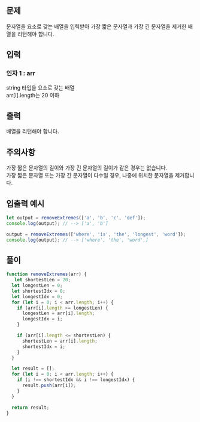 ## 문제

문자열을 요소로 갖는 배열을 입력받아 가장 짧은 문자열과 가장 긴 문자열을 제거한 배열을 리턴해야 합니다.

## 입력

### 인자 1 : arr
string 타입을 요소로 갖는 배열<br>
arr[i].length는 20 이하

## 출력
배열을 리턴해야 합니다.

## 주의사항
가장 짧은 문자열의 길이와 가장 긴 문자열의 길이가 같은 경우는 없습니다.<br>
가장 짧은 문자열 또는 가장 긴 문자열이 다수일 경우, 나중에 위치한 문자열을 제거합니다.

## 입출력 예시

```javascript
let output = removeExtremes(['a', 'b', 'c', 'def']);
console.log(output); // --> ['a', 'b']

output = removeExtremes(['where', 'is', 'the', 'longest', 'word']);
console.log(output); // --> ['where', 'the', 'word',]
```

## 풀이
```javascript
function removeExtremes(arr) {
   let shortestLen = 20;
  let longestLen = 0;
  let shortestIdx = 0;
  let longestIdx = 0;
  for (let i = 0; i < arr.length; i++) {
    if (arr[i].length >= longestLen) {
      longestLen = arr[i].length;
      longestIdx = i;
    }

    if (arr[i].length <= shortestLen) {
      shortestLen = arr[i].length;
      shortestIdx = i;
    }
  }

  let result = [];
  for (let i = 0; i < arr.length; i++) {
    if (i !== shortestIdx && i !== longestIdx) {
      result.push(arr[i]);
    }
  }

  return result;
}

```

